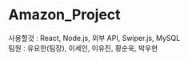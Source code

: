 # Amazon_Project
사용할것 : React, Node.js, 외부 API, Swiper.js, MySQL  <br/>
팀원 : 유요한(팀장), 이세인, 이유진, 황순욱, 박우현
